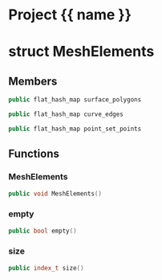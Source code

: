 <script setup>
import {useRoute} from 'vitepress'
const {path} = useRoute()
const tokens = path.split('/')
const words = tokens[2].split('-');
for (let i = 0; i < words.length; i++) {
    words[i] = words[i].charAt(0).toUpperCase() + words[i].slice(1);
    words[i] = words[i].replace('geode', 'Geode')
}
const name = words.join('-');
</script>
# Project {{ name }}

# struct MeshElements


## Members

```cpp
public flat_hash_map surface_polygons

```

```cpp
public flat_hash_map curve_edges

```

```cpp
public flat_hash_map point_set_points

```



## Functions

### MeshElements

```cpp
public void MeshElements()
```


### empty

```cpp
public bool empty()
```


### size

```cpp
public index_t size()
```




